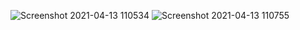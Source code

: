 ![Screenshot 2021-04-13 110534](https://user-images.githubusercontent.com/82416378/114535906-72a61f00-9c48-11eb-9502-bbcb6ef85d27.png)
![Screenshot 2021-04-13 110755](https://user-images.githubusercontent.com/82416378/114535988-8c476680-9c48-11eb-8353-74eaa19834cf.png)
